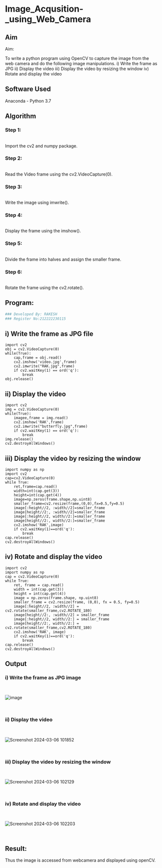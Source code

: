 # Image_Acqusition-_using_Web_Camera
## Aim
 
Aim:
 
To write a python program using OpenCV to capture the image from the web camera and do the following image manipulations.
i) Write the frame as JPG 
ii) Display the video 
iii) Display the video by resizing the window
iv) Rotate and display the video

## Software Used
Anaconda - Python 3.7
## Algorithm
### Step 1:
<br>
Import the cv2 and numpy package.

### Step 2:
<br>
Read the Video frame using the cv2.VideoCapture(0).

### Step 3:
<br>
Write the image using imwrite().

### Step 4:
<br>
Display the frame using the imshow().

### Step 5:
<br>
Divide the frame into halves and assign the smaller frame.

### Step 6:
<br>
Rotate the frame using the cv2.rotate().

## Program:
``` Python
### Developed By: RAKESH
### Register No:212222230115
```
## i) Write the frame as JPG file
```
import cv2
obj = cv2.VideoCapture(0)
while(True):
    cap,frame = obj.read()
    cv2.imshow('video.jpg',frame)
    cv2.imwrite("RAK.jpg",frame)
    if cv2.waitKey(1) == ord('q'):
        break
obj.release()
```



## ii) Display the video
```
import cv2
img = cv2.VideoCapture(0)
while(True):
    imagee,frame = img.read()
    cv2.imshow('RAK',frame)
    cv2.imwrite("butterfly.jpg",frame)
    if cv2.waitKey(1) == ord('q'):
        break
img.release()
cv2.destroyAllWindows()
```



## iii) Display the video by resizing the window
```
import numpy as np
import cv2
cap=cv2.VideoCapture(0)
while True:
    ret,frame=cap.read()
    width=int(cap.get(3))
    height=int(cap.get(4))
    image=np.zeros(frame.shape,np.uint8)
    smaller_frame=cv2.resize(frame,(0,0),fx=0.5,fy=0.5)
    image[:height//2, :width//2]=smaller_frame
    image[height//2:, :width//2]=smaller_frame
    image[:height//2, width//2:]=smaller_frame
    image[height//2:, width//2:]=smaller_frame
    cv2.imshow('RAK',image)
    if cv2.waitKey(1)==ord('q'):
        break
cap.release()
cv2.destroyAllWindows()
```




## iv) Rotate and display the video
```
import cv2
import numpy as np
cap = cv2.VideoCapture(0)
while True:
    ret, frame = cap.read() 
    width = int(cap.get(3))
    height = int(cap.get(4))
    image = np.zeros(frame.shape, np.uint8) 
    smaller_frame = cv2.resize(frame, (0,0), fx = 0.5, fy=0.5)
    image[:height//2, :width//2] = cv2.rotate(smaller_frame,cv2.ROTATE_180)
    image[height//2:, :width//2] = smaller_frame 
    image[:height//2, width//2:] = smaller_frame
    image[height//2:, width//2:] = cv2.rotate(smaller_frame,cv2.ROTATE_180)
    cv2.imshow('RAK', image)
    if cv2.waitKey(1)==ord('q'):
        break
cap.release()
cv2.destroyAllWindows()
```
## Output

### i) Write the frame as JPG image
</br>


![image](https://github.com/SriramS22/Image_Acqusition-_using_Web_Camera/assets/119094390/ef5c3b06-505a-4b44-a187-95038e5f992b)

</br>


### ii) Display the video
</br>

![Screenshot 2024-03-06 101852](https://github.com/SriramS22/Image_Acqusition-_using_Web_Camera/assets/119094390/6cbff6ea-e0ce-4a89-8317-2dd345924535)

</br>


### iii) Display the video by resizing the window
</br>

![Screenshot 2024-03-06 102129](https://github.com/SriramS22/Image_Acqusition-_using_Web_Camera/assets/119094390/7c30e78a-261c-4bfe-aaac-f70d2ece6215)

</br>



### iv) Rotate and display the video
</br>

![Screenshot 2024-03-06 102203](https://github.com/SriramS22/Image_Acqusition-_using_Web_Camera/assets/119094390/a5843b49-5ede-43e6-8831-2b2194b5b1cc)

</br>





## Result:
Thus the image is accessed from webcamera and displayed using openCV.
